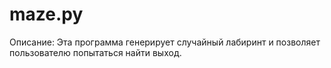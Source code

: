 # maze.py
Описание: Эта программа генерирует случайный лабиринт и позволяет пользователю попытаться найти выход.
